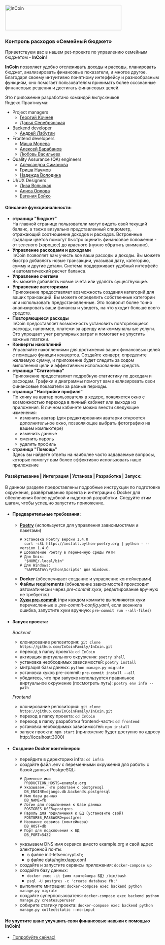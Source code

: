 <img src="https://budgetfamily.ru/static/media/logo.878f763e39bbd9badd1d83eccd3570c4.svg" alt="InCoin" width="377" height="82"/>&nbsp;

### Контроль расходов «Семейный бюджет»

Приветствуем вас в нашем pet-проекте по управлению семейным бюджетом - **InCoin**!  

**InCoin** позволяет удобно отслеживать доходы и расходы, планировать бюджет, анализировать финансовые показатели, и многое другое. Благодаря своему интуитивно понятному интерфейсу и разнообразным функциям, оно помогает пользователям принимать более осознанные финансовые решения и достигать финансовых целей.  

Это приложение разработано командой выпускников Яндекс.Практикума:
  - Project managers
    - [Георгий Кочнев](https://krasnodar.hh.ru/resume/158364e8ff0b05a3410039ed1f6b3578716a34)
    - [Дарья Серебрянская](https://cyber-dosa-d28.notion.site/3262193194414073aa6ac3aa927e7c59)
  - Backend developer
    - [Андрей Лабутин](https://github.com/agatinet31)
  - Frontend developers
    - [Маша Морева](https://github.com/MashaMoreva)
    - [Алексей Барабанов](https://github.com/VolcharaMastering)
    - [Любовь Васильева](https://github.com/Luba-web)
  - Quality Assurance (QA) engineers
    - [Александра Симонова](https://github.com/AISimonova)
    - [Гриша Наумов](https://github.com/caligulion)
    - [Надежда Володина](https://github.com/yareliance)
  - UI/UX Designers
    - [Лиза Вольская](https://t.me/balzarylovesgroove)
    - [Алиса Орлова](https://t.me/aleeseorlova)
    - [Евгения Бойко](https://t.me/justtjane)

#### Описание функциональности:

- **страница "Бюджет"**  
На главной странице пользователи могут видеть свой текущий баланс, а также визуально представленный спидометр, отражающий соотношение доходов и расходов. Встроенные градации цветов помогут быстро оценить финансовое положение - от зеленого (хорошее) до красного (нужно обратить внимание).
- **Управление расходами и доходами**  
InCoin позволяет вам учесть все ваши расходы и доходы. Вы можете быстро добавлять новые транзакции, указывая дату, категорию, сумму и другие детали. Система поддерживает удобный интерфейс и автоматический расчет баланса.
- **Управление счетами**  
Вы можете добавлять новые счета или удалять существующие.
- **Управление категориями**  
Приложение предоставляет возможность создания категорий для ваших транзакций. Вы можете определить собственные категории или использовать предустановленные. Это позволит более точно анализировать ваши финансы и увидеть, на что уходит больше всего средств.
- **Повторяющиеся расходы**  
InCoin предоставляет возможность установить повторяющиеся расходы, например, платежи за аренду или коммунальные услуги. Это упрощает учет регулярных затрат и помогает не упустить важные платежи.
- **Конверты накоплений**  
Управляйте накоплениями для достижения ваших финансовых целей с помощью функции конвертов. Создайте конверт, определите желаемую сумму, и приложение будет следить за ходом выполнения цели и эффективным использованием средств.
- **страница "Статистика"**  
Приложение предоставляет подробную статистику по доходам и расходам. Графики и диаграммы помогут вам анализировать свои финансовые показатели за разные периоды.
- **страница "Настройки профиля"**  
По клику на аватар пользователя в хедере, появляется окно с возможностью перехода в личный кабинет или выхода из приложения. В личном кабинете можно внести следующие изменения:
  - изменить аватар (для редактирования аватарки откроется дополнительное окно, позволяющее выбрать фотографию на вашем компьютере)
  - изменить данные
  - сменить пароль
  - удалить профиль
 - **страница "Помощь"**  
Здесь вы найдете ответы на наиболее часто задаваемые вопросы, которые помогут вам более эффективно использовать наше приложение
   
#### Развёртывание | Интеграция | Установа | Разработка | Запуск:

В данном разделе предоставлены подробные инструкции по подготовке окружения, развёртыванию проекта и интеграции с Docker для обеспечения более удобной и надежной разработки. Следуйте этим шагам, чтобы успешно запустить приложение.

- #### Предварительные требования:  
  - [**Poetry**](https://python-poetry.org/docs/cli/) (используется для управления зависимостями и пакетами)  
    ```
    # Установка Poetry версии 1.4.0
      curl -sSL https://install.python-poetry.org | python - --version 1.4.0
    # Добавление Poetry в переменную среды PATH
    # Для Unix:
      "$HOME/.local/bin"
    # Для Windows:
      "%APPDATA%\Python\Scripts" для Windows.
    ```
  - **Docker** (обеспечивает создание и управление контейнерами)
  - **Файлы requirements** (обновление зависимостей происходит автоматически через _pre-commit хуки_, редактирование вручную не требуется)
  - [**Хуки pre-commit**](https://pre-commit.com) (при каждом коммите выполняются хуки перечисленные в _.pre-commit-config.yaml_, если возникла ошибка, запустите хуки вручную: `pre-commit run --all-files`)
    
- #### Запуск проекта:
  _Backend_
    - клонирование репозитория: `git clone https://github.com/InCoinFamily/InCoin.git`
    - переход в папку проекта: `cd InCoin`
    - активация виртуального окружения: `poetry shell`
    - установка необходимых зависимостей: `poetry install`
    - миграция базы данных: `python manage.py migrate`
    - установка хуков pre-commit: `pre-commit install --all`
    - убедитесь, что при запуске используется правильное виртуальное окружение (посмотреть путь): `poetry env info --path`

  _Frontend_
    - клонирование репозитория: `git clone https://github.com/InCoinFamily/InCoin.git`
    - переход в папку проекта: `cd InCoin`
    - переход в папку разработки frontend-части: `cd frontend`
    - установка необходимых зависимостей: `npm install`
    - запуск проекта: `npm start` (приложение будет доступно по адресу http://localhost:3000)

- #### Создание Docker контейнеров:
  - перейдите в директорию infra: `cd infra`
  - создайте файл .env с переменными окружения для работы с базой данных PostgreSQL:
    ```
    # Доменное имя
      PRODUCTION_HOSTS=example.org
    # Указываем, что работаем с postgresql
      DB_ENGINE=django.db.backends.postgresql
    # Имя базы данных
      DB_NAME=fb
    # Логин для подключения к базе данных
      POSTGRES_USER=postgres
    # Пароль для подключения к БД (установите свой)
      POSTGRES_PASSWORD=postgres
    # Название сервиса (контейнера)
      DB_HOST=db
    # Порт для подключения к БД
      DB_PORT=5432
    ```
  - указываем DNS имя сервиса вместо example.org и свой адрес электронной почты:
    - в файле init-letsencrypt.sh;
    - в файле data/nginx/app.conf
  - создайте и запустите сервисы приложения: `docker-compose up`
  - создайте базу данных:
    - `docker exec -it {имя контейнера БД} /bin/bash`
    - `psql -U postgres -c 'create database fb;'`
  - выполните миграции: `docker-compose exec backend python manage.py migrate`
  - создайте суперпользователя: `docker-compose exec backend python manage.py createsuperuser`
  - собирите статику проекта: `docker-compose exec backend python manage.py collectstatic --no-input`

#### Не упустите шанс улучшить свои финансовые навыки с помощью InCoin!
* [Попробуйте сейчас!](https://budgetfamily.ru/)
